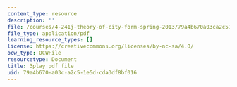 ```yaml
---
content_type: resource
description: ''
file: /courses/4-241j-theory-of-city-form-spring-2013/79a4b670a03ca2c51e5dcda3df8bf016_rbTLRBdEcqA.pdf
file_type: application/pdf
learning_resource_types: []
license: https://creativecommons.org/licenses/by-nc-sa/4.0/
ocw_type: OCWFile
resourcetype: Document
title: 3play pdf file
uid: 79a4b670-a03c-a2c5-1e5d-cda3df8bf016
---
```

